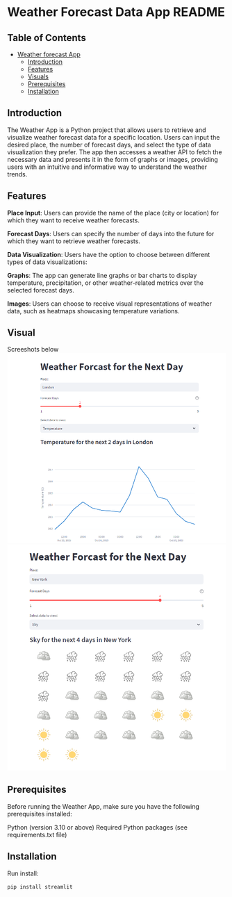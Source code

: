 # Weather Forecast Data App README

## Table of Contents

- [Weather forecast App](#weather-forecast-app)
  - [Introduction](#introduction)
  - [Features](#features)
  - [Visuals](#visuals)
  - [Prerequisites](#prerequisites)
  - [Installation](#installation)
 

## Introduction
The Weather App is a Python project that allows users to retrieve and visualize weather forecast data for a specific location. Users can input the desired place, the number of forecast days, and select the type of data visualization they prefer. The app then accesses a weather API to fetch the necessary data and presents it in the form of graphs or images, providing users with an intuitive and informative way to understand the weather trends.

## Features
**Place Input**: Users can provide the name of the place (city or location) for which they want to receive weather forecasts.

**Forecast Days**: Users can specify the number of days into the future for which they want to retrieve weather forecasts.

**Data Visualization**: Users have the option to choose between different types of data visualizations:

**Graphs**: The app can generate line graphs or bar charts to display temperature, precipitation, or other weather-related metrics over the selected forecast days.

**Images**: Users can choose to receive visual representations of weather data, such as heatmaps showcasing temperature variations.

## Visual 
Screeshots below 
![Alt text](Capture1.PNG)
![Alt text](Capture2.PNG)

## Prerequisites
Before running the Weather App, make sure you have the following prerequisites installed:

Python (version 3.10 or above)
Required Python packages (see requirements.txt file)

## Installation 
Run install: 
```bash
pip install streamlit
```
